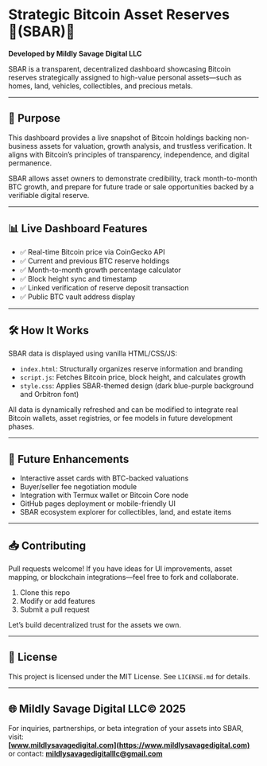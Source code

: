 # Strategic Bitcoin Asset Reserves 🔹(SBAR)🔹

**Developed by Mildly Savage Digital LLC**

SBAR is a transparent, decentralized dashboard showcasing Bitcoin reserves strategically assigned to high-value personal assets—such as homes, land, vehicles, collectibles, and precious metals.

---

## 🔎 Purpose

This dashboard provides a live snapshot of Bitcoin holdings backing non-business assets for valuation, growth analysis, and trustless verification. It aligns with Bitcoin’s principles of transparency, independence, and digital permanence.

SBAR allows asset owners to demonstrate credibility, track month-to-month BTC growth, and prepare for future trade or sale opportunities backed by a verifiable digital reserve.

---

## 📊 Live Dashboard Features

- ✅ Real-time Bitcoin price via CoinGecko API
- ✅ Current and previous BTC reserve holdings
- ✅ Month-to-month growth percentage calculator
- ✅ Block height sync and timestamp
- ✅ Linked verification of reserve deposit transaction
- ✅ Public BTC vault address display

---

## 🛠️ How It Works

SBAR data is displayed using vanilla HTML/CSS/JS:

- `index.html`: Structurally organizes reserve information and branding
- `script.js`: Fetches Bitcoin price, block height, and calculates growth
- `style.css`: Applies SBAR-themed design (dark blue-purple background and Orbitron font)

All data is dynamically refreshed and can be modified to integrate real Bitcoin wallets, asset registries, or fee models in future development phases.

---

## 🚀 Future Enhancements

- Interactive asset cards with BTC-backed valuations
- Buyer/seller fee negotiation module
- Integration with Termux wallet or Bitcoin Core node
- GitHub pages deployment or mobile-friendly UI
- SBAR ecosystem explorer for collectibles, land, and estate items

---

## 📥 Contributing

Pull requests welcome! If you have ideas for UI improvements, asset mapping, or blockchain integrations—feel free to fork and collaborate.

1. Clone this repo  
2. Modify or add features  
3. Submit a pull request

Let’s build decentralized trust for the assets we own.

---

## 📄 License

This project is licensed under the MIT License. See `LICENSE.md` for details.

---

## 🌐 Mildly Savage Digital LLC© 2025

For inquiries, partnerships, or beta integration of your assets into SBAR, visit:  
**[www.mildlysavagedigital.com](https://www.mildlysavagedigital.com)**  
or contact: **mildlysavagedigitalllc@gmail.com**
